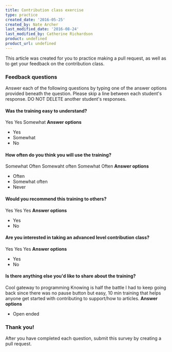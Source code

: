 ```yaml
---
title: Contribution class exercise
type: practice
created_date: '2016-05-25'
created_by: Nate Archer
last_modified_date: '2016-08-24'
last_modified_by: Catherine Richardson
product: undefined
product_url: undefined
---
```


This article was created for you to practice making a pull request, as well as to get your feedback on the contribution class.

### Feedback questions

Answer each of the following questions by typing one of the answer options provided beneath the question. Please skip a line between each student's response. DO NOT DELETE another student's responses.


#### Was the training easy to understand?
Yes
Yes
Somewhat
**Answer options**
- Yes 
- Somewhat
- No



#### How often do you think you will use the training?
Somewhat Often
Somewaht often
Somewhat Often
**Answer options**
- Often
- Somewhat often
- Never

#### Would you recommend this training to others?
Yes
Yes
Yes
**Answer options**
- Yes
- No

#### Are you interested in taking an advanced level contribution class?
Yes
Yes
Yes
**Answer options**
- Yes
- No

#### Is there anything else you'd like to share about the training?
Cool gateway to programming
Knowing is half the battle
I had to keep going back since there was no pause button but easy, 10 min training that helps anyone get started with contributing to support/how to articles.
**Answer options**
- Open ended


### Thank you!

After you have completed each question, submit this survey by creating a pull request.

